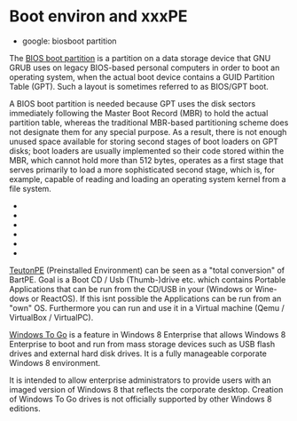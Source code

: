 Boot environ and xxxPE
======================

 * google: biosboot partition

The
[BIOS boot partition]( http://en.wikipedia.org/wiki/BIOS_boot_partition )
is a partition on a data storage device that GNU GRUB uses on legacy
BIOS-based personal computers in order to boot an operating system,
when the actual boot device contains a GUID Partition Table (GPT).
Such a layout is sometimes referred to as BIOS/GPT boot.

A BIOS boot partition is needed because GPT uses the disk sectors
immediately following the Master Boot Record (MBR) to hold the
actual partition table, whereas the traditional MBR-based partitioning
scheme does not designate them for any special purpose.
As a result, there is not enough unused space available for storing
second stages of boot loaders on GPT disks; boot loaders are usually
implemented so their code stored within the MBR, which cannot hold
more than 512 bytes, operates as a first stage that serves primarily
to load a more sophisticated second stage, which is, for example,
capable of reading and loading an operating system kernel from a
file system.

 * []( http://www.funtoo.org/GUID_Booting_Guide )
 * []( http://en.wikipedia.org/wiki/GUID_Partition_Table )
 * []( http://en.wikipedia.org/wiki/Host_protected_area#BEER )
 * []( http://en.wikipedia.org/wiki/EFI_System_partition )
 * []( http://en.wikipedia.org/wiki/Windows_Preinstallation_Environment#Windows_Recovery_Environment )
 * []( http://en.wikipedia.org/wiki/BartPE )

[TeutonPE]( http://teutonpe.de/ )
(Preinstalled Environment) can be seen as a "total conversion" of
BartPE. Goal is a Boot CD / Usb (Thumb-)drive etc. which contains
Portable Applications that can be run from the CD/USB in your
(Windows or Wine-dows or ReactOS).
If this isnt possible the Applications can be run from an "own" OS.
Furthermore you can run and use it in a Virtual machine (Qemu /
VirtualBox / VirtualPC).

[Windows To Go]( http://en.wikipedia.org/wiki/Windows_To_Go )
is a feature in Windows 8 Enterprise that allows Windows 8 Enterprise
to boot and run from mass storage devices such as USB flash drives
and external hard disk drives.
It is a fully manageable corporate Windows 8 environment.

It is intended to allow enterprise administrators to provide users
with an imaged version of Windows 8 that reflects the corporate
desktop. Creation of Windows To Go drives is not officially supported
by other Windows 8 editions.

<!-- vim: set autoindent expandtab sw=4 syntax=markdown: -->
